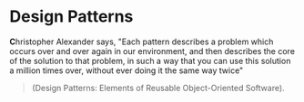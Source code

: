 # Design Patterns

**C**hristopher Alexander says, "Each pattern describes a problem which occurs over
and over again in our environment, and then describes the core of the solution
to that problem, in such a way that you can use this solution a million times
over, without ever doing it the same way twice" 

> (Design Patterns: Elements of Reusable Object-Oriented Software).
